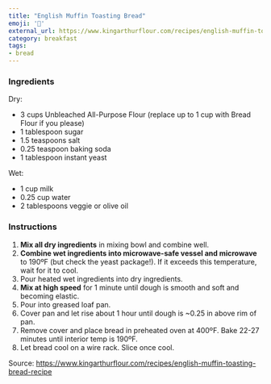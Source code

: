 ```yaml
---
title: "English Muffin Toasting Bread"
emoji: '🍞'
external_url: https://www.kingarthurflour.com/recipes/english-muffin-toasting-bread-recipe
category: breakfast
tags:
- bread
---
```


### Ingredients

Dry:

- 3 cups Unbleached All-Purpose Flour (replace up to 1 cup with Bread Flour if you please)
- 1 tablespoon sugar
- 1.5 teaspoons salt
- 0.25 teaspoon baking soda
- 1 tablespoon instant yeast

Wet:

- 1 cup milk
- 0.25 cup water
- 2 tablespoons veggie or olive oil

### Instructions

1. **Mix all dry ingredients** in mixing bowl and combine well.
2. **Combine wet ingredients into microwave-safe vessel and microwave** to 190ºF (but check the yeast package!). If it exceeds this temperature, wait for it to cool.
3. Pour heated wet ingredients into dry ingredients.
4. **Mix at high speed** for 1 minute until dough is smooth and soft and becoming elastic.
5. Pour into greased loaf pan.
6. Cover pan and let rise about 1 hour until dough is ~0.25 in above rim of pan.
7. Remove cover and place bread in preheated oven at 400ºF. Bake 22-27 minutes until interior temp is 190ºF.
8. Let bread cool on a wire rack. Slice once cool.

Source: https://www.kingarthurflour.com/recipes/english-muffin-toasting-bread-recipe
